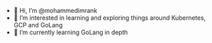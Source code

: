 - 👋 Hi, I’m @mohammedimrank
- 👀 I’m interested in learning and exploring things around Kubernetes, GCP and GoLang
- 🌱 I’m currently learning GoLang in depth


<!---
mohammedimrank/mohammedimrank is a ✨ special ✨ repository because its `README.md` (this file) appears on your GitHub profile.
You can click the Preview link to take a look at your changes.
--->
